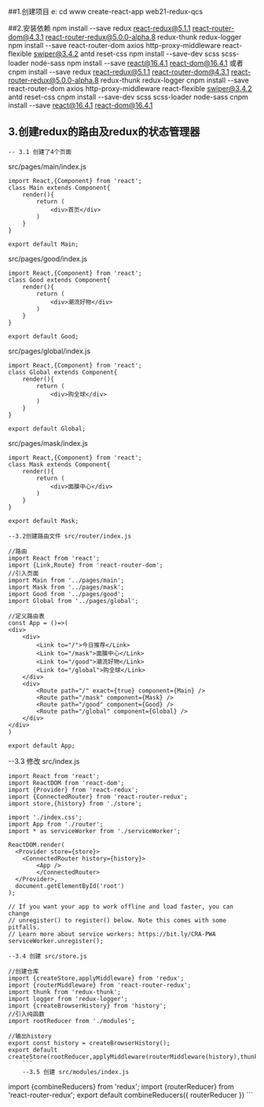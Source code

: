 ##1.创建项目
e:
cd www
create-react-app web21-redux-qcs

##2.安装依赖
npm install --save redux react-redux@5.1.1 react-router-dom@4.3.1 react-router-redux@5.0.0-alpha.8 redux-thunk redux-logger
npm install --save react-router-dom axios http-proxy-middleware react-flexible swiper@3.4.2 antd reset-css
npm install --save-dev scss scss-loader node-sass
npm install --save react@16.4.1 react-dom@16.4.1
或者
cnpm install --save redux react-redux@5.1.1 react-router-dom@4.3.1 react-router-redux@5.0.0-alpha.8 redux-thunk redux-logger
cnpm install --save react-router-dom axios http-proxy-middleware react-flexible swiper@3.4.2 antd reset-css
cnpm install --save-dev scss scss-loader node-sass
cnpm install --save react@16.4.1 react-dom@16.4.1

## 3.创建redux的路由及redux的状态管理器
	-- 3.1 创建了4个页面
src/pages/main/index.js	
```
import React,{Component} from 'react';
class Main extends Component{
	render(){
		return (
			<div>首页</div>
		)
	}
}

export default Main;
```
src/pages/good/index.js	
```
import React,{Component} from 'react';
class Good extends Component{
	render(){
		return (
			<div>潮流好物</div>
		)
	}
}

export default Good;
```
src/pages/global/index.js	
```
import React,{Component} from 'react';
class Global extends Component{
	render(){
		return (
			<div>购全球</div>
		)
	}
}

export default Global;
```
src/pages/mask/index.js	
```
import React,{Component} from 'react';
class Mask extends Component{
	render(){
		return (
			<div>面膜中心</div>
		)
	}
}

export default Mask;
```

	--3.2创建路由文件 src/router/index.js
```
//路由
import React from 'react';
import {Link,Route} from 'react-router-dom';
//引入页面
import Main from '../pages/main';
import Mask from '../pages/mask';
import Good from '../pages/good';
import Global from '../pages/global';

//定义路由表
const App = ()=>(
<div>
	<div>
		<Link to="/">今日推荐</Link>
		<Link to="/mask">面膜中心</Link>
		<Link to="/good">潮流好物</Link>
		<Link to="/global">购全球</Link>
	</div>
	<div>
		<Route path="/" exact={true} component={Main} />
		<Route path="/mask" component={Mask} />
		<Route path="/good" component={Good} />
		<Route path="/global" component={Global} />
	</div>
</div>
)

export default App;
```
--3.3 修改 src/index.js
```
import React from 'react';
import ReactDOM from 'react-dom';
import {Provider} from 'react-redux';
import {ConnectedRouter} from 'react-router-redux';
import store,{history} from './store';

import './index.css';
import App from './router';
import * as serviceWorker from './serviceWorker';

ReactDOM.render(
  <Provider store={store}>
	<ConnectedRouter history={history}>
		<App />
		</ConnectedRouter>
  </Provider>,
  document.getElementById('root')
);

// If you want your app to work offline and load faster, you can change
// unregister() to register() below. Note this comes with some pitfalls.
// Learn more about service workers: https://bit.ly/CRA-PWA
serviceWorker.unregister();
```
	--3.4 创建 src/store.js
```
//创建仓库
import {createStore,applyMiddleware} from 'redux';
import {routerMiddleware} from 'react-router-redux';
import thunk from 'redux-thunk';
import logger from 'redux-logger';
import {createBrowserHistory} from 'history';
//引入纯函数
import rootReducer from './modules';

//输出history 
export const history = createBrowserHistory();
export default createStore(rootReducer,applyMiddleware(routerMiddleware(history),thunk,logger));
	```
	--3.5 创建 src/modules/index.js
```
import {combineReducers}  from 'redux';
import {routerReducer} from 'react-router-redux';
export default combineReducers({
	routerReducer
})
	```

	
 	